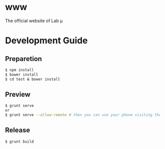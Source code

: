 www
===

The official website of Lab μ

Development Guide
===

Preparetion
---
```bash
$ npm install
$ bower install
$ cd test & bower install
```

Preview
---
```bash
$ grunt serve
or
$ grunt serve --allow-remote # then you can use your phone visiting the site
```

Release
---
```bash
$ grunt build
```
